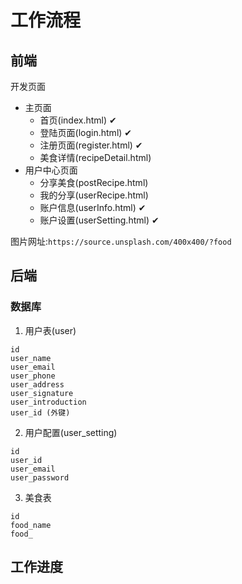 # 工作流程

## 前端


开发页面

- 主页面
  - 首页(index.html) ✔
  - 登陆页面(login.html) ✔
  - 注册页面(register.html) ✔
  - 美食详情(recipeDetail.html)
- 用户中心页面
  - 分享美食(postRecipe.html)
  - 我的分享(userRecipe.html)
  - 账户信息(userInfo.html) ✔
  - 账户设置(userSetting.html) ✔
  

图片网址:`https://source.unsplash.com/400x400/?food`

## 后端

### 数据库

1. 用户表(user)
```
id
user_name 
user_email
user_phone
user_address
user_signature
user_introduction
user_id (外键)
```
2. 用户配置(user_setting)
```
id
user_id
user_email
user_password
```
3. 美食表
```
id
food_name
food_
```
## 工作进度
